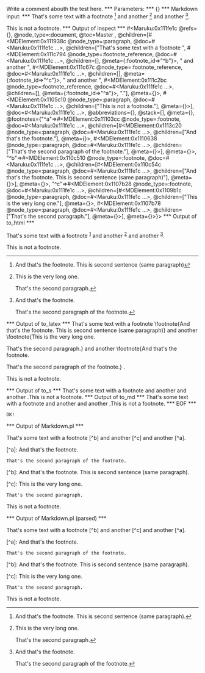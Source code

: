 Write a comment abouth the test here.
*** Parameters: ***
{}
*** Markdown input: ***
That's some text with a footnote [^b] and another [^c] and another [^a].

[^a]: And that's the footnote.

    That's the second paragraph of the footnote.


[^b]: And that's the footnote.
This is second sentence (same paragraph).

[^c]:
    This is the very long one.

    That's the second paragraph.


This is not a footnote.
*** Output of inspect ***
#<Maruku:0x111fe1c @refs={}, @node_type=:document, @toc=Master
, @children=[#<MDElement:0x111938c @node_type=:paragraph, @doc=#<Maruku:0x111fe1c ...>, @children=["That's some text with a footnote ", #<MDElement:0x111c794 @node_type=:footnote_reference, @doc=#<Maruku:0x111fe1c ...>, @children=[], @meta={:footnote_id=>"^b"}>, " and another ", #<MDElement:0x111c67c @node_type=:footnote_reference, @doc=#<Maruku:0x111fe1c ...>, @children=[], @meta={:footnote_id=>"^c"}>, " and another ", #<MDElement:0x111c2bc @node_type=:footnote_reference, @doc=#<Maruku:0x111fe1c ...>, @children=[], @meta={:footnote_id=>"^a"}>, "."], @meta={}>, #<MDElement:0x1105c10 @node_type=:paragraph, @doc=#<Maruku:0x111fe1c ...>, @children=["This is not a footnote."], @meta={}>], @doc=#<Maruku:0x111fe1c ...>, @abbreviations={}, @stack=[], @meta={}, @footnotes={"^a"=>#<MDElement:0x11103cc @node_type=:footnote, @doc=#<Maruku:0x111fe1c ...>, @children=[#<MDElement:0x1113c20 @node_type=:paragraph, @doc=#<Maruku:0x111fe1c ...>, @children=["And that's the footnote."], @meta={}>, #<MDElement:0x1110638 @node_type=:paragraph, @doc=#<Maruku:0x111fe1c ...>, @children=["That's the second paragraph of the footnote."], @meta={}>], @meta={}>, "^b"=>#<MDElement:0x110c510 @node_type=:footnote, @doc=#<Maruku:0x111fe1c ...>, @children=[#<MDElement:0x110c54c @node_type=:paragraph, @doc=#<Maruku:0x111fe1c ...>, @children=["And that's the footnote. This is second sentence (same paragraph)"], @meta={}>], @meta={}>, "^c"=>#<MDElement:0x1107b28 @node_type=:footnote, @doc=#<Maruku:0x111fe1c ...>, @children=[#<MDElement:0x1109b1c @node_type=:paragraph, @doc=#<Maruku:0x111fe1c ...>, @children=["This is the very long one."], @meta={}>, #<MDElement:0x1107b78 @node_type=:paragraph, @doc=#<Maruku:0x111fe1c ...>, @children=["That's the second paragraph."], @meta={}>], @meta={}>}>
*** Output of to_html ***
<p>That&apos;s some text with a footnote <sup id='fnref:1'
        ><a href='#fn:1' rel='footnote'>1</a
      ></sup
      > and another <sup id='fnref:2'
        ><a href='#fn:2' rel='footnote'>2</a
      ></sup
      > and another <sup id='fnref:3'
        ><a href='#fn:3' rel='footnote'>3</a
      ></sup
      >.</p
    ><p>This is not a footnote.</p
    ><div class='footnotes'
      ><hr
      /><ol
        ><li id='fn:1'
          ><p>And that&apos;s the footnote. This is second sentence (same paragraph)<a href='#fnref:1' rev='footnote'>&#8617;</a
          ></p
        ></li
        ><li id='fn:2'
          ><p>This is the very long one.</p
          ><p>That&apos;s the second paragraph.<a href='#fnref:2' rev='footnote'>&#8617;</a
          ></p
        ></li
        ><li id='fn:3'
          ><p>And that&apos;s the footnote.</p
          ><p>That&apos;s the second paragraph of the footnote.<a href='#fnref:3' rev='footnote'>&#8617;</a
          ></p
        ></li
      ></ol
    ></div
  >
*** Output of to_latex ***
That's some text with a footnote \footnote{And that's the footnote. This is second sentence (same paragraph)}  and another \footnote{This is the very long one.

That's the second paragraph.}  and another \footnote{And that's the footnote.

That's the second paragraph of the footnote.} .

This is not a footnote.


*** Output of to_s ***
That's some text with a footnote  and another  and another .This is not a footnote.
*** Output of to_md ***
That's some text with a footnote  and another  and another .This is not a footnote.
*** EOF ***



	OK!



*** Output of Markdown.pl ***
<p>That's some text with a footnote [^b] and another [^c] and another [^a].</p>

<p>[^a]: And that's the footnote.</p>

<pre><code>That's the second paragraph of the footnote.
</code></pre>

<p>[^b]: And that's the footnote.
This is second sentence (same paragraph).</p>

<p>[^c]:
    This is the very long one.</p>

<pre><code>That's the second paragraph.
</code></pre>

<p>This is not a footnote.</p>

*** Output of Markdown.pl (parsed) ***
<p>That's some text with a footnote [^b] and another [^c] and another [^a].</p
    ><p>[^a]: And that's the footnote.</p
    ><pre
      ><code>That's the second paragraph of the footnote.
</code
    ></pre
    ><p>[^b]: And that's the footnote.
This is second sentence (same paragraph).</p
    ><p>[^c]:
 This is the very long one.</p
    ><pre
      ><code>That's the second paragraph.
</code
    ></pre
    ><p>This is not a footnote.</p
  >
